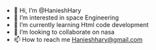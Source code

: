 - 👋 Hi, I’m @HanieshHary
- 👀 I’m interested in space Engineering 
- 🌱 I’m currently learning Html code development
- 💞️ I’m looking to collaborate on nasa
- 📫 How to reach me Hanieshhary@gmail.com

<!---
HanieshHary/HanieshHary is a ✨ special ✨ repository because its `README.md` (this file) appears on your GitHub profile.
You can click the Preview link to take a look at your changes.
--->
